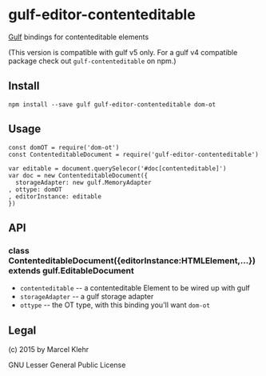 # gulf-editor-contenteditable
[Gulf](http://github.com/gulf/gulf#readme) bindings for contenteditable elements

(This version is compatible with gulf v5 only. For a gulf v4 compatible package check out `gulf-contenteditable` on npm.)

## Install

```
npm install --save gulf gulf-editor-contenteditable dom-ot
```

## Usage

```
const domOT = require('dom-ot')
const ContenteditableDocument = require('gulf-editor-contenteditable')

var editable = document.querySelecor('#doc[contenteditable]')
var doc = new ContenteditableDocument({
  storageAdapter: new gulf.MemoryAdapter
, ottype: domOT
, editorInstance: editable
})
```

## API
### class ContenteditableDocument({editorInstance:HTMLElement,...}) extends gulf.EditableDocument
  * `contenteditable` -- a contenteditable Element to be wired up with gulf
  * `storageAdapter` -- a gulf storage adapter
  * `ottype` -- the OT type, with this binding you'll want `dom-ot`


## Legal
(c) 2015 by Marcel Klehr

GNU Lesser General Public License
